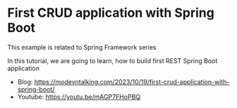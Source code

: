# First CRUD application with Spring Boot

This example is related to Spring Framework series


In this tutorial, we are going to learn, how to build first REST Spring Boot application


- Blog: https://modevntalking.com/2023/10/19/first-crud-application-with-spring-boot/
- Youtube: https://youtu.be/mAGP7FHoPBQ
